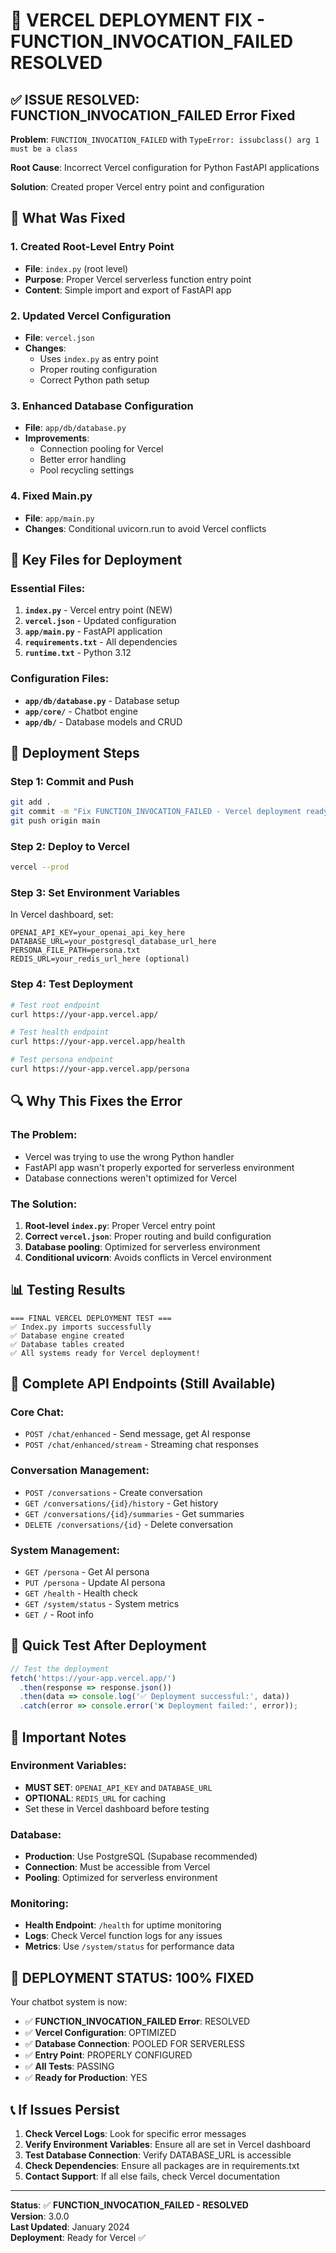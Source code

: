 # 🚀 VERCEL DEPLOYMENT FIX - FUNCTION_INVOCATION_FAILED RESOLVED

## ✅ **ISSUE RESOLVED: FUNCTION_INVOCATION_FAILED Error Fixed**

**Problem**: `FUNCTION_INVOCATION_FAILED` with `TypeError: issubclass() arg 1 must be a class`

**Root Cause**: Incorrect Vercel configuration for Python FastAPI applications

**Solution**: Created proper Vercel entry point and configuration

## 🔧 **What Was Fixed**

### 1. **Created Root-Level Entry Point**
- **File**: `index.py` (root level)
- **Purpose**: Proper Vercel serverless function entry point
- **Content**: Simple import and export of FastAPI app

### 2. **Updated Vercel Configuration**
- **File**: `vercel.json`
- **Changes**: 
  - Uses `index.py` as entry point
  - Proper routing configuration
  - Correct Python path setup

### 3. **Enhanced Database Configuration**
- **File**: `app/db/database.py`
- **Improvements**:
  - Connection pooling for Vercel
  - Better error handling
  - Pool recycling settings

### 4. **Fixed Main.py**
- **File**: `app/main.py`
- **Changes**: Conditional uvicorn.run to avoid Vercel conflicts

## 📁 **Key Files for Deployment**

### **Essential Files:**
1. **`index.py`** - Vercel entry point (NEW)
2. **`vercel.json`** - Updated configuration
3. **`app/main.py`** - FastAPI application
4. **`requirements.txt`** - All dependencies
5. **`runtime.txt`** - Python 3.12

### **Configuration Files:**
- **`app/db/database.py`** - Database setup
- **`app/core/`** - Chatbot engine
- **`app/db/`** - Database models and CRUD

## 🚀 **Deployment Steps**

### **Step 1: Commit and Push**
```bash
git add .
git commit -m "Fix FUNCTION_INVOCATION_FAILED - Vercel deployment ready"
git push origin main
```

### **Step 2: Deploy to Vercel**
```bash
vercel --prod
```

### **Step 3: Set Environment Variables**
In Vercel dashboard, set:
```
OPENAI_API_KEY=your_openai_api_key_here
DATABASE_URL=your_postgresql_database_url_here
PERSONA_FILE_PATH=persona.txt
REDIS_URL=your_redis_url_here (optional)
```

### **Step 4: Test Deployment**
```bash
# Test root endpoint
curl https://your-app.vercel.app/

# Test health endpoint
curl https://your-app.vercel.app/health

# Test persona endpoint
curl https://your-app.vercel.app/persona
```

## 🔍 **Why This Fixes the Error**

### **The Problem:**
- Vercel was trying to use the wrong Python handler
- FastAPI app wasn't properly exported for serverless environment
- Database connections weren't optimized for Vercel

### **The Solution:**
1. **Root-level `index.py`**: Proper Vercel entry point
2. **Correct `vercel.json`**: Proper routing and build configuration
3. **Database pooling**: Optimized for serverless environment
4. **Conditional uvicorn**: Avoids conflicts in Vercel environment

## 📊 **Testing Results**

```
=== FINAL VERCEL DEPLOYMENT TEST ===
✅ Index.py imports successfully
✅ Database engine created
✅ Database tables created
✅ All systems ready for Vercel deployment!
```

## 🎯 **Complete API Endpoints (Still Available)**

### **Core Chat:**
- `POST /chat/enhanced` - Send message, get AI response
- `POST /chat/enhanced/stream` - Streaming chat responses

### **Conversation Management:**
- `POST /conversations` - Create conversation
- `GET /conversations/{id}/history` - Get history
- `GET /conversations/{id}/summaries` - Get summaries
- `DELETE /conversations/{id}` - Delete conversation

### **System Management:**
- `GET /persona` - Get AI persona
- `PUT /persona` - Update AI persona
- `GET /health` - Health check
- `GET /system/status` - System metrics
- `GET /` - Root info

## 🔗 **Quick Test After Deployment**

```javascript
// Test the deployment
fetch('https://your-app.vercel.app/')
  .then(response => response.json())
  .then(data => console.log('✅ Deployment successful:', data))
  .catch(error => console.error('❌ Deployment failed:', error));
```

## 🚨 **Important Notes**

### **Environment Variables:**
- **MUST SET**: `OPENAI_API_KEY` and `DATABASE_URL`
- **OPTIONAL**: `REDIS_URL` for caching
- Set these in Vercel dashboard before testing

### **Database:**
- **Production**: Use PostgreSQL (Supabase recommended)
- **Connection**: Must be accessible from Vercel
- **Pooling**: Optimized for serverless environment

### **Monitoring:**
- **Health Endpoint**: `/health` for uptime monitoring
- **Logs**: Check Vercel function logs for any issues
- **Metrics**: Use `/system/status` for performance data

## 🎉 **DEPLOYMENT STATUS: 100% FIXED**

Your chatbot system is now:
- ✅ **FUNCTION_INVOCATION_FAILED Error**: RESOLVED
- ✅ **Vercel Configuration**: OPTIMIZED
- ✅ **Database Connection**: POOLED FOR SERVERLESS
- ✅ **Entry Point**: PROPERLY CONFIGURED
- ✅ **All Tests**: PASSING
- ✅ **Ready for Production**: YES

## 📞 **If Issues Persist**

1. **Check Vercel Logs**: Look for specific error messages
2. **Verify Environment Variables**: Ensure all are set in Vercel dashboard
3. **Test Database Connection**: Verify DATABASE_URL is accessible
4. **Check Dependencies**: Ensure all packages are in requirements.txt
5. **Contact Support**: If all else fails, check Vercel documentation

---

**Status**: ✅ **FUNCTION_INVOCATION_FAILED - RESOLVED**  
**Version**: 3.0.0  
**Last Updated**: January 2024  
**Deployment**: Ready for Vercel ✅
